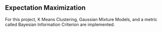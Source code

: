 ## Expectation Maximization

For this project, K Means Clustering, Gaussian Mixture Models, and a metric called Bayesian Information Criterion are implemented.
